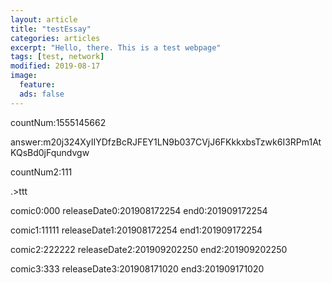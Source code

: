 ```yaml
---
layout: article
title: "testEssay"
categories: articles
excerpt: "Hello, there. This is a test webpage"
tags: [test, network]
modified: 2019-08-17
image:
  feature: 
  ads: false  
---
```


countNum:1555145662

answer:m20j324XyIIYDfzBcRJFEY1LN9b037CVjJ6FKkkxbsTzwk6I3RPm1AtKQsBd0jFqundvgw

countNum2:111

.>ttt

comic0:000
releaseDate0:201908172254
end0:201909172254

comic1:11111
releaseDate1:201908172254
end1:201909172254

comic2:222222
releaseDate2:201909202250
end2:201909202250

comic3:333
releaseDate3:201908171020
end3:201909171020
